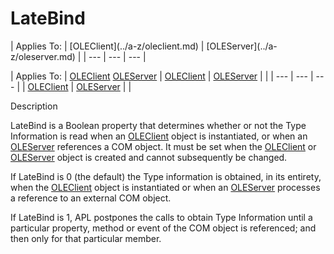 




<h1 class="heading"><span class="name">LateBind</span></h1>
| Applies To: | [OLEClient](../a-z/oleclient.md) | [OLEServer](../a-z/oleserver.md) |
| --- | --- | ---  |

| Applies To: | [OLEClient](../a-z/oleclient.md) [OLEServer](../a-z/oleserver.md) | [OLEClient](../a-z/oleclient.md) | [OLEServer](../a-z/oleserver.md) |  |
| --- | --- | ---  |
| [OLEClient](../a-z/oleclient.md) | [OLEServer](../a-z/oleserver.md) |  |


Description





LateBind is a Boolean property that determines whether or not the Type Information is read when an [OLEClient](../a-z/oleclient.md) object is instantiated, or when an [OLEServer](../a-z/oleserver.md) references a COM object. It must be set when the [OLEClient](../a-z/oleclient.md) or [OLEServer](../a-z/oleserver.md) object is created and cannot subsequently be changed.


If LateBind is 0 (the default) the Type information is obtained, in its entirety, when the [OLEClient](../a-z/oleclient.md) object is instantiated or when an [OLEServer](../a-z/oleserver.md) processes a reference to an external COM object.


If LateBind is 1, APL postpones the calls to obtain Type Information until a particular property, method or event of the COM object is referenced; and then only for that particular member.



